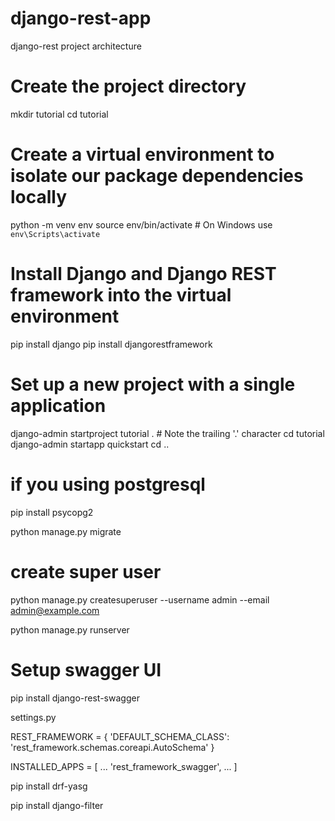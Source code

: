 # django-rest-app
django-rest project architecture
# Create the project directory
mkdir tutorial
cd tutorial

# Create a virtual environment to isolate our package dependencies locally
python -m venv env
source env/bin/activate  # On Windows use `env\Scripts\activate`

# Install Django and Django REST framework into the virtual environment
pip install django
pip install djangorestframework

# Set up a new project with a single application
django-admin startproject tutorial .  # Note the trailing '.' character
cd tutorial
django-admin startapp quickstart
cd ..

# if you using postgresql
pip install psycopg2 

python manage.py migrate

# create super user 
python manage.py createsuperuser --username admin --email admin@example.com

python manage.py runserver    

# Setup swagger UI
pip install django-rest-swagger

settings.py

REST_FRAMEWORK = { 'DEFAULT_SCHEMA_CLASS': 'rest_framework.schemas.coreapi.AutoSchema' }

INSTALLED_APPS = [
    ...
    'rest_framework_swagger',
    ...
]

pip install  drf-yasg

pip install django-filter